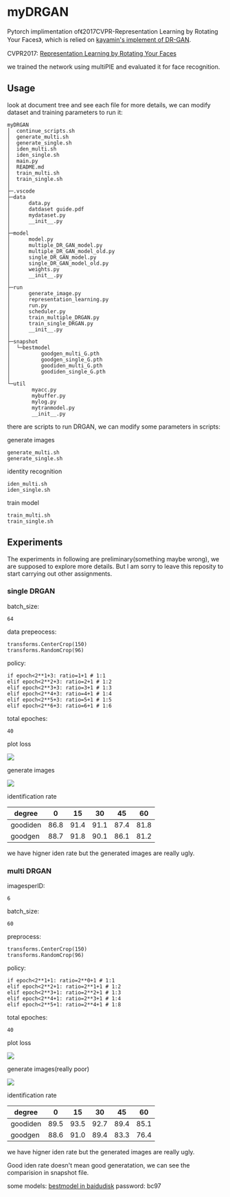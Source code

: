 # myDRGAN
Pytorch implimentation of《2017CVPR-Representation Learning by Rotating Your Faces》, which is relied on [kayamin's implement of DR-GAN](https://github.com/kayamin/DR-GAN).

CVPR2017: [Representation Learning by Rotating Your Faces](http://cvlab.cse.msu.edu/pdfs/Tran_Yin_Liu_CVPR2017.pdf)

we trained the network using multiPIE and evaluated it for face recognition.

## Usage
look at document tree and see each file for more details, we can modify dataset and training parameters to run it:
```
myDRGAN
│  continue_scripts.sh
│  generate_multi.sh
│  generate_single.sh
│  iden_multi.sh
│  iden_single.sh
│  main.py
│  README.md
│  train_multi.sh
│  train_single.sh
│
├─.vscode
├─data
│      data.py
│      datdaset guide.pdf
│      mydataset.py
│      __init__.py
│
├─model
│      model.py
│      multiple_DR_GAN_model.py
│      multiple_DR_GAN_model_old.py
│      single_DR_GAN_model.py
│      single_DR_GAN_model_old.py
│      weights.py
│      __init__.py
│
├─run
│      generate_image.py
│      representation_learning.py
│      run.py
│      scheduler.py
│      train_multiple_DRGAN.py
│      train_single_DRGAN.py
│      __init__.py
│
├─snapshot
│  └─bestmodel
│          goodgen_multi_G.pth
│          goodgen_single_G.pth
│          goodiden_multi_G.pth
│          goodiden_single_G.pth
│
└─util
        myacc.py
        mybuffer.py
        mylog.py
        mytranmodel.py
        __init__.py
```

there are scripts to run DRGAN, we can modify some parameters in scripts: 

generate images
```
generate_multi.sh
generate_single.sh
```
identity recognition
```
iden_multi.sh
iden_single.sh
```
train model
```
train_multi.sh
train_single.sh
```

## Experiments
The experiments in following are preliminary(something maybe wrong), we are supposed to explore more details. But I am sorry to leave this reposity to start carrying out other assignments. 

### single DRGAN
batch_size:
```
64
```
data prepeocess:
```
transforms.CenterCrop(150)
transforms.RandomCrop(96)
```
policy:
```
if epoch<2**1+3: ratio=1+1 # 1:1
elif epoch<2**2+3: ratio=2+1 # 1:2
elif epoch<2**3+3: ratio=3+1 # 1:3
elif epoch<2**4+3: ratio=4+1 # 1:4
elif epoch<2**5+3: ratio=5+1 # 1:5
elif epoch<2**6+3: ratio=6+1 # 1:6
```
total epoches:
```
40
```

plot loss

![](./snapshot/bestmodel/goodgen_single_loss.png)

generate images

![](./snapshot/Gensingle/2017-12-09_16-52-57/genbySimage_batch1to64.jpg)

identification rate

degree | 0 | 15 | 30 | 45 | 60 
---| --- | --- | --- | --- | --- 
goodiden| 86.8 | 91.4 | 91.1 | 87.4 | 81.8
goodgen | 88.7 | 91.8 | 90.1 | 86.1 | 81.2

we have higner iden rate but the generated images are really ugly.

### multi DRGAN
imagesperID:
```
6
```
batch_size:
```
60
```
preprocess:
```
transforms.CenterCrop(150)
transforms.RandomCrop(96)
```
policy:
```
if epoch<2**1+1: ratio=2**0+1 # 1:1
elif epoch<2**2+1: ratio=2**1+1 # 1:2
elif epoch<2**3+1: ratio=2**2+1 # 1:3
elif epoch<2**4+1: ratio=2**3+1 # 1:4
elif epoch<2**5+1: ratio=2**4+1 # 1:8
```
total epoches:
```
40
```

plot loss

![](./snapshot/bestmodel/goodgen_multi_loss.png)

generate images(really poor)

![](./snapshot/Genmulti/2017-12-09_16-36-15/genbyMimage_batch-8to40.jpg)

identification rate

degree | 0 | 15 | 30 | 45 | 60 
---| --- | --- | --- | --- | --- 
goodiden| 89.5 | 93.5 | 92.7 | 89.4 | 85.1
goodgen | 88.6 | 91.0 | 89.4 | 83.3 | 76.4

we have higner iden rate but the generated images are really ugly.

Good iden rate doesn't mean good generatation, we can see the comparision in snapshot file.

some models: [bestmodel in baidudisk](https://pan.baidu.com/s/1skEVB2X) password: bc97